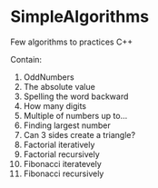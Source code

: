 # SimpleAlgorithms
Few algorithms to practices C++

Contain:

1.  OddNumbers
2.  The absolute value
3.  Spelling the word backward
4.  How many digits
5.  Multiple of numbers up to...
6.  Finding largest number
7.  Can 3 sides create a triangle?
8.  Factorial iteratively
9.  Factorial recursively
10. Fibonacci iteratevely
11. Fibonacci recursively
